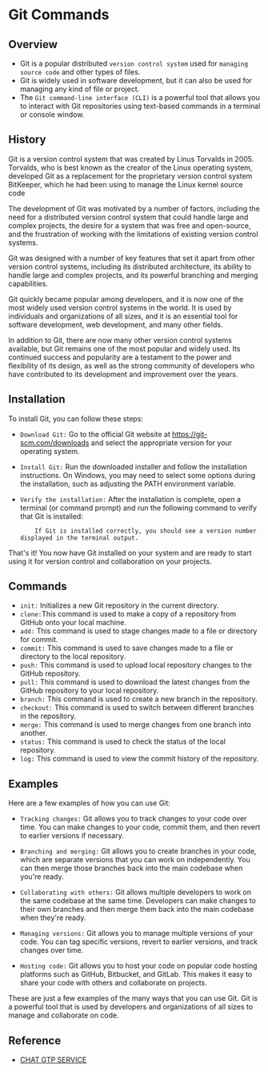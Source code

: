 # Git Commands

## Overview
- Git is a popular distributed `version control system` used for `managing source code` and other types of files. 
- Git is widely used in software development, but it can also be used for managing any kind of file or project.
- The `Git command-line interface (CLI)` is a powerful tool that allows you to interact with Git repositories using text-based commands in a terminal or console window. 

## History

Git is a version control system that was created by Linus Torvalds in 2005. Torvalds, who is best known as the creator of the Linux operating system, developed Git as a replacement for the proprietary version control system BitKeeper, which he had been using to manage the Linux kernel source code

The development of Git was motivated by a number of factors, including the need for a distributed version control system that could handle large and complex projects, the desire for a system that was free and open-source, and the frustration of working with the limitations of existing version control systems.

Git was designed with a number of key features that set it apart from other version control systems, including its distributed architecture, its ability to handle large and complex projects, and its powerful branching and merging capabilities.

Git quickly became popular among developers, and it is now one of the most widely used version control systems in the world. It is used by individuals and organizations of all sizes, and it is an essential tool for software development, web development, and many other fields.

In addition to Git, there are now many other version control systems available, but Git remains one of the most popular and widely used. Its continued success and popularity are a testament to the power and flexibility of its design, as well as the strong community of developers who have contributed to its development and improvement over the years.


## Installation

To install Git, you can follow these steps:

- `Download Git:` Go to the official Git website at https://git-scm.com/downloads and select the appropriate version for your operating system.

- `Install Git:` Run the downloaded installer and follow the installation instructions. On Windows, you may need to select some options during the installation, such as adjusting the PATH environment variable.

- `Verify the installation:` After the installation is complete, open a terminal (or command prompt) and run the following command to verify that Git is installed:

          If Git is installed correctly, you should see a version number displayed in the terminal output.
          
That's it! You now have Git installed on your system and are ready to start using it for version control and collaboration on your projects.


## Commands
- `init:` Initializes a new Git repository in the current directory.
- `clone:`This command is used to make a copy of a repository from GitHub onto your local machine.
- `add:` This command is used to stage changes made to a file or directory for commit.
- `commit:` This command is used to save changes made to a file or directory to the local repository.
- `push:` This command is used to upload local repository changes to the GitHub repository.
- `pull:` This command is used to download the latest changes from the GitHub repository to your local repository.
- `branch:` This command is used to create a new branch in the repository.
- `checkout:` This command is used to switch between different branches in the repository.
- `merge:` This command is used to merge changes from one branch into another.
- `status:` This command is used to check the status of the local repository.
- `log:` This command is used to view the commit history of the repository.

## Examples

Here are a few examples of how you can use Git:

- `Tracking changes:` Git allows you to track changes to your code over time. You can make changes to your code, commit them, and then revert to earlier versions if necessary.

- `Branching and merging:` Git allows you to create branches in your code, which are separate versions that you can work on independently. You can then merge those branches back into the main codebase when you're ready.

- `Collaborating with others:` Git allows multiple developers to work on the same codebase at the same time. Developers can make changes to their own branches and then merge them back into the main codebase when they're ready.

- `Managing versions:` Git allows you to manage multiple versions of your code. You can tag specific versions, revert to earlier versions, and track changes over time.

- `Hosting code:` Git allows you to host your code on popular code hosting platforms such as GitHub, Bitbucket, and GitLab. This makes it easy to share your code with others and collaborate on projects.

These are just a few examples of the many ways that you can use Git. Git is a powerful tool that is used by developers and organizations of all sizes to manage and collaborate on code.


## Reference

-  [ CHAT GTP SERVICE ](https://chat.openai.com/chat)
